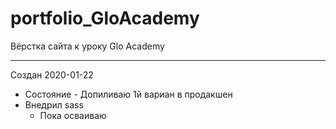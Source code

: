 # portfolio_GloAcademy

Вёрстка сайта к уроку Glo Academy    
____
Создан 2020-01-22    
+ Состояние - Допиливаю 1й вариан в продакшен    
+ Внедрил sass    
    + Пока осваиваю